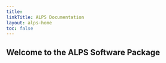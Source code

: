 ```yaml
---
title: 
linkTitle: ALPS Documentation
layout: alps-home
toc: false
---
```


## Welcome to the ALPS Software Package
